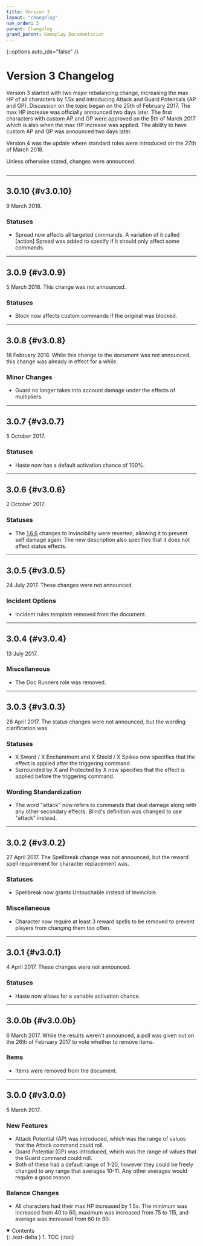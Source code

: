 ```yaml
---
title: Version 3
layout: "changelog"
nav_order: 3
parent: Changelog
grand_parent: Gameplay Documentation
---
```


{::options auto_ids="false" /}

# Version 3 Changelog

Version 3 started with two major rebalancing change, increasing the max HP of all characters by 1.5x and introducing Attack and Guard Potentials (AP and GP). Discussion on the topic began on the 25th of February 2017. The max HP increase was officially announced two days later. The first characters with custom AP and GP were approved on the 5th of March 2017 which is also when the max HP increase was applied. The ability to have custom AP and GP was announced two days later.

Version 4 was the update where standard roles were introduced on the 27th of March 2018.

Unless otherwise stated, changes were announced.

<div class="row">
<div class="column content" markdown="1">

---

## 3.0.10 {#v3.0.10}

9 March 2018.

### Statuses

- Spread now affects all targeted commands. A variation of it called [action] Spread was added to specify if it should only affect some commands.

---

## 3.0.9 {#v3.0.9}

5 March 2018. This change was not announced.

### Statuses

- Block now affects custom commands if the original was blocked.

---

## 3.0.8 {#v3.0.8}

18 February 2018. While this change to the document was not announced, this change was already in effect for a while.

### Minor Changes

- Guard no longer takes into account damage under the effects of multipliers.

---

## 3.0.7 {#v3.0.7}

5 October 2017.

### Statuses

- Haste now has a default activation chance of 100%.

---

## 3.0.6 {#v3.0.6}

2 October 2017.

### Statuses

- The [1.6.6](/game/changelog/v1.html#v1.6.6) changes to Invincibility were reverted, allowing it to prevent self damage again. The new description also specifies that it does not affect status effects.

---

## 3.0.5 {#v3.0.5}

24 July 2017. These changes were not announced.

### Incident Options

- Incident rules template removed from the document.

---

## 3.0.4 {#v3.0.4}

13 July 2017.

### Miscellaneous

- The Doc Runners role was removed.

---

## 3.0.3 {#v3.0.3}

28 April 2017. The status changes were not announced, but the wording clarification was.

### Statuses

- X Sword / X Enchantment and X Shield / X Spikes now specifies that the effect is applied after the triggering command.
- Surrounded by X and Protected by X now specifies that the effect is applied before the triggering command.

### Wording Standardization

- The word "attack" now refers to commands that deal damage along with any other secondary effects. Blind's definition was changed to use "attack" instead.

---

## 3.0.2 {#v3.0.2}

27 April 2017. The Spellbreak change was not announced, but the reward spell requirement for character replacement was.

### Statuses

- Spellbreak now grants Untouchable instead of Invincible.

### Miscellaneous

- Character now require at least 3 reward spells to be removed to prevent players from changing them too often.

---

## 3.0.1 {#v3.0.1}

4 April 2017. These changes were not announced.

### Statuses

- Haste now allows for a variable activation chance.

---

## 3.0.0b {#v3.0.0b}

6 March 2017. While the results weren't announced, a poll was given out on the 26th of February 2017 to vote whether to remove items.

### Items

- Items were removed from the document.

---

## 3.0.0 {#v3.0.0}

5 March 2017.

### New Features

- Attack Potential (AP) was introduced, which was the range of values that the Attack command could roll.
- Guard Potential (GP) was introduced, which was the range of values that the Guard command could roll.
- Both of these had a default range of 1-20, however they could be freely changed to any range that averages 10-11. Any other averages would require a good reason.

### Balance Changes

- All characters had their max HP increased by 1.5x. The minimum was increased from 40 to 60, maximum was increased from 75 to 115, and average was increased from 60 to 90.

</div>
<div class="column toc" markdown="1">
<details open markdown="block">
<summary>
Contents
</summary>
{: .text-delta }
1. TOC
{:toc}
</details>
</div>
</div> 